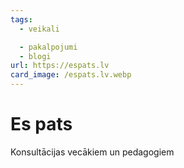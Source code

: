 ```yaml
---
tags:
  - veikali

  - pakalpojumi
  - blogi
url: https://espats.lv
card_image: /espats.lv.webp
---
```


# Es pats

Konsultācijas vecākiem un pedagogiem
